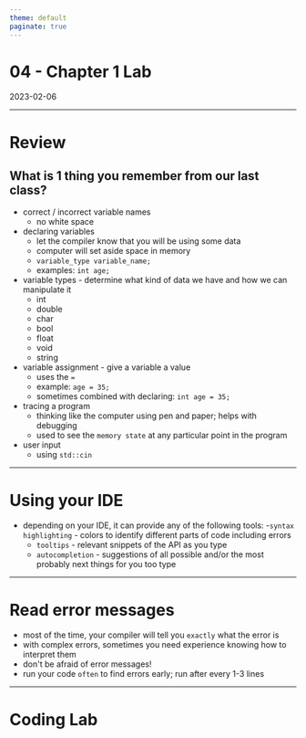 ```yaml
---
theme: default
paginate: true
---
```


# 04 - Chapter 1 Lab
2023-02-06

---

# Review
## What is 1 thing you remember from our last class?

- correct / incorrect variable names
  - no white space
- declaring variables
  - let the compiler know that you will be using some data
  - computer will set aside space in memory
  - `variable_type variable_name;`
  - examples: `int age;`
- variable types - determine what kind of data we have and how we can manipulate it
  - int
  - double
  - char
  - bool
  - float
  - void
  - string
- variable assignment - give a variable a value
  - uses the `=`
  - example: `age = 35;`
  - sometimes combined with declaring: `int age = 35;`
- tracing a program
  - thinking like the computer using pen and paper; helps with debugging
  - used to see the `memory state` at any particular point in the program
- user input
  - using `std::cin`
  

---

# Using your IDE

- depending on your IDE, it can provide any of the following tools:
  -`syntax highlighting` - colors to identify different parts of code including errors
  - `tooltips` - relevant snippets of the API as you type
  - `autocompletion` - suggestions of all possible and/or the most probably next things for you too type

---

# Read error messages

- most of the time, your compiler will tell you `exactly` what the error is
- with complex errors, sometimes you need experience knowing how to interpret them
- don't be afraid of error messages!
- run your code `often` to find errors early; run after every 1-3 lines

---

# Coding Lab
